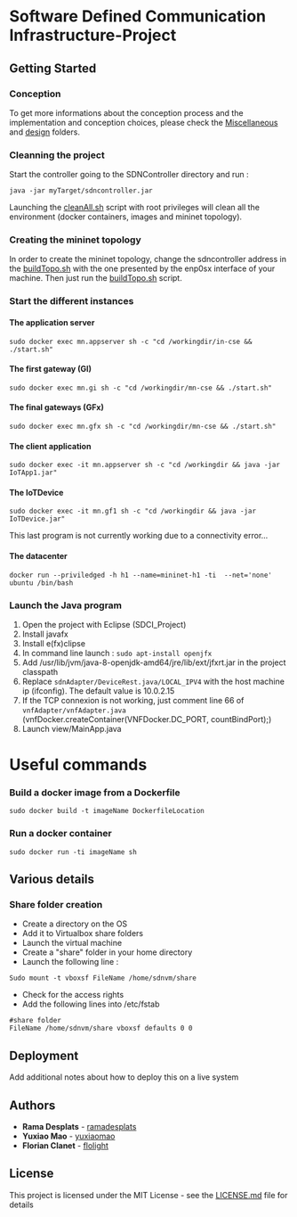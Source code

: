# Software Defined Communication Infrastructure-Project

## Getting Started

### Conception

To get more informations about the conception process and the implementation and conception choices, please check the [Miscellaneous](Miscellaneous) and [design](design) folders.
### Cleanning the project

Start the controller going to the SDNController directory and run :
```
java -jar myTarget/sdncontroller.jar
```
Launching the [cleanAll.sh](cleanAll.sh) script with root privileges will clean all the environment (docker containers, images and mininet topology).

### Creating the mininet topology
In order to create the mininet topology, change the sdncontroller address in the [buildTopo.sh](buildTopo.sh) with the one presented by the enp0sx interface of your machine.
Then just run the [buildTopo.sh](buildTopo.sh) script.
### Start the different instances
#### The application server
```
sudo docker exec mn.appserver sh -c "cd /workingdir/in-cse && ./start.sh"
```
#### The first gateway (GI)
```
sudo docker exec mn.gi sh -c "cd /workingdir/mn-cse && ./start.sh"
```
#### The final gateways (GFx)
```
sudo docker exec mn.gfx sh -c "cd /workingdir/mn-cse && ./start.sh"
```
#### The client application
```
sudo docker exec -it mn.appserver sh -c "cd /workingdir && java -jar IoTApp1.jar"
```
#### The IoTDevice
```
sudo docker exec -it mn.gf1 sh -c "cd /workingdir && java -jar IoTDevice.jar"
```
This last program is not currently working due to a connectivity error...

#### The datacenter
```
docker run --priviledged -h h1 --name=mininet-h1 -ti  --net='none' ubuntu /bin/bash
```
### Launch the Java program

1. Open the project with Eclipse (SDCI_Project)
1. Install javafx
2. Install e(fx)clipse
2. In command line launch : ``` sudo apt-install openjfx ```
2. Add /usr/lib/jvm/java-8-openjdk-amd64/jre/lib/ext/jfxrt.jar in the project classpath
1. Replace ``` sdnAdapter/DeviceRest.java/LOCAL_IPV4 ``` with the host machine ip (ifconfig). The default value is 10.0.2.15
1. If the TCP connexion is not working, just comment line 66 of ``` vnfAdapter/vnfAdapter.java ``` (vnfDocker.createContainer(VNFDocker.DC_PORT, countBindPort);)
1. Launch view/MainApp.java

# Useful commands

### Build a docker image from a Dockerfile
```
sudo docker build -t imageName DockerfileLocation
```
### Run a docker container
```
sudo docker run -ti imageName sh
```
## Various details
### Share folder creation
- Create a directory on the OS
- Add it to Virtualbox share folders
- Launch the virtual machine
- Create a "share" folder in your home directory
- Launch the following line :
```
Sudo mount -t vboxsf FileName /home/sdnvm/share
```
- Check for the access rights
- Add the following lines into /etc/fstab
```
#share folder
FileName /home/sdnvm/share vboxsf defaults 0 0
```
## Deployment

Add additional notes about how to deploy this on a live system


## Authors

* **Rama Desplats** -  [ramadesplats](https://github.com/ramadesplats)
* **Yuxiao Mao** -  [yuxiaomao](https://github.com/yuxiaomao)
* **Florian Clanet** -  [flolight](https://github.com/flolight)

## License

This project is licensed under the MIT License - see the [LICENSE.md](LICENSE.md) file for details
